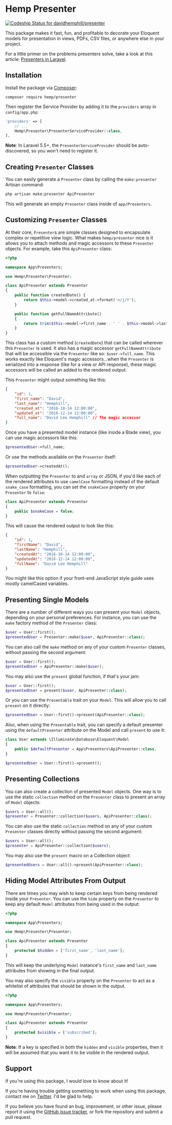 # Hemp Presenter

[![Codeship Status for davidhemphill/presenter](https://app.codeship.com/projects/2ef68e40-fcaa-0136-86ee-2eee2779cdfb/status?branch=master)](https://app.codeship.com/projects/322407)

This package makes it fast, fun, and profitable to decorate your Eloquent models for presentation in views, PDFs, CSV files, or anywhere else in your project.

For a little primer on the problems presenters solve, take a look at this article: [Presenters in Laravel](https://davidhemphill.com/presenters-in-laravel/).


## Installation

Install the package via [Composer](https://getcomposer.org/):

```
composer require hemp/presenter
```

Then register the Service Provider by adding it to the `providers` array in `config/app.php`:

```php
'providers' => [
    // ...
    Hemp\Presenter\PresenterServiceProvider::class,
],
```

**Note**: In Laravel 5.5+, the `PresenterServiceProvider` should be auto-discovered, so you won't need to register it.

## Creating `Presenter` Classes

You can easily generate a `Presenter` class by calling the `make:presenter` Artisan command:

```sh
php artisan make:presenter ApiPresenter
```

This will generate an empty `Presenter` class inside of `app/Presenters`.

## Customizing `Presenter` Classes

At their core, `Presenter`s are simple classes designed to encapsulate complex or repetitive view logic. What makes `hemp/presenter` nice is it allows you to attach methods and magic accessors to these `Presenter` objects. For example, take this `ApiPresenter` class:

```php
<?php

namespace App\Presenters;

use Hemp\Presenter\Presenter;

class ApiPresenter extends Presenter
{
    public function createdDate() {
        return $this->model->created_at->format('n/j/Y');
    }

    public function getFullNameAttribute()
    {
        return trim($this->model->first_name . ' ' . $this->model->last_name);
    }
}
```

This class has a custom method (`createdDate`) that can be called wherever this `Presenter` is used. It also has a magic accessor `getFullNameAttribute` that will be accessible via the `Presenter` like so: `$user->full_name`. This works exactly like Eloquent's magic accessors...when the `Presenter` is serialized into a response (like for a view or API response), these magic accessors will be called an added to the rendered output.

This `Presenter` might output something like this:

```json
{
    "id": 1, 
    "first_name": "David",
    "last_name": "Hemphill",
    "created_at": "2016-10-14 12:00:00",
    "updated_at": "2016-12-14 12:00:00",
    "full_name": "David Lee Hemphill" // The magic accessor
}
```

Once you have a presented model instance (like inside a Blade view), you can use magic accessors like this:

```php
$presentedUser->full_name;
```

Or use the methods available on the `Presenter` itself:

```php
$presentedUser->createdAt();
```

When outputting the `Presenter` to and `array` or JSON, if you'd like each of the rendered attributes to use `camelCase` formatting instead of the default `snake_case` formatting, you can set the `snakeCase` property on your `Presenter` to `false`:

```php
class ApiPresenter extends Presenter
{
    public $snakeCase = false;
}
```

This will cause the rendered output to look like this:

```json
{
    "id": 1, 
    "firstName": "David",
    "lastName": "Hemphill",
    "createdAt": "2016-10-14 12:00:00",
    "updatedAt": "2016-12-14 12:00:00",
    "fullName": "David Lee Hemphill"
}
```

You might like this option if your front-end JavaScript style guide uses mostly camelCased variables.

## Presenting Single Models

There are a number of different ways you can present your `Model` objects, depending on your personal preferences. For instance, you can use the `make` factory method of the `Presenter` class:

```php
$user = User::first();
$presentedUser = Presenter::make($user, ApiPresenter::class);
```

You can also call the `make` method on any of your custom `Presenter` classes, without passing the second argument:

```php
$user = User::first();
$presentedUser = ApiPresenter::make($user);
```

You may also use the `present` global function, if that's your jam:

```php
$user = User::first();
$presentedUser = present($user, ApiPresenter::class); 
```

Or you can use the `Presentable` trait on your `Model`. This will allow you to call `present` on it directly:

```php
$presentedUser = User::first()->present(ApiPresenter::class);
```

Also, when using the `Presentable` trait, you can specify a default presenter using the `defaultPresenter` attribute on the Model and call `present` to use it:

```php
class User extends \Illuminate\Database\Eloquent\Model
{
    public $defaultPresenter = App\Presenters\ApiPresenter::class,
}

$presentedUser = User::first()->present();
```

## Presenting Collections

You can also create a collection of presented `Model` objects. One way is to use the static `collection` method on the `Presenter` class to present an array of `Model` objects:

```php
$users = User::all();
$presenter = Presenter::collection($users, ApiPresenter::class);
```

You can also use the static `collection` method on any of your custom `Presenter` classes directly without passing the second argument:

```php
$users = User::all();
$presenter = ApiPresenter::collection($users);
```

You may also use the `present` macro on a Collection object:

```php
$presentedUsers = User::all()->present(ApiPresenter::class);
```

## Hiding Model Attributes From Output

There are times you may wish to keep certain keys from being rendered inside your `Presenter`. You can use the `hide` property on the `Presenter` to keep any default `Model` attributes from being used in the output:

```php
<?php

namespace App\Presenters;

use Hemp\Presenter\Presenter;

class ApiPresenter extends Presenter
{
    protected $hidden = ['first_name', 'last_name'];
}
```

This will keep the underlying `Model` instance's `first_name` and `last_name` attributes from showing in the final output.

You may also specify the `visible` property on the `Presenter` to act as a whitelist of attributes that should be shown in the output. 

```php
<?php

namespace App\Presenters;

use Hemp\Presenter\Presenter;

class ApiPresenter extends Presenter
{
    protected $visible = ['subscribed'];
}
```

**Note**: If a key is specified in both the `hidden` and `visible` properties, then it will be assumed that you want it to be visible in the rendered output.

## Support

If you're using this package, I would love to know about it!

If you're having trouble getting something to work when using this package, contact me on [Twitter](https://twitter.com/davidhemphill). I'd be glad to help.

If you believe you have found an bug, improvement, or other issue, please report it using the [GitHub issue tracker](https://github.com/davidhemphill/presenter/issues), or fork the repository and submit a pull request.